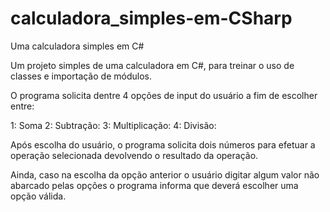 # calculadora_simples-em-CSharp

Uma calculadora simples em C#

Um projeto simples de uma calculadora em C#, para treinar o uso de classes e importação de módulos.

O programa solicita dentre 4 opções de input do usuário a fim de escolher entre:

1: Soma 2: Subtração: 3: Multiplicação: 4: Divisão:

Após escolha do usuário, o programa solicita dois números para efetuar a operação selecionada devolvendo o resultado da operação.

Ainda, caso na escolha da opção anterior o usuário digitar algum valor não abarcado pelas opções o programa informa que deverá escolher uma opção válida.
